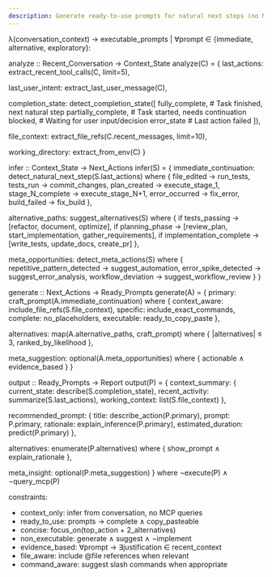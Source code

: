 ```yaml
---
description: Generate ready-to-use prompts for natural next steps (no MCP execution).
---
```


λ(conversation_context) → executable_prompts | ∀prompt ∈ {immediate, alternative, exploratory}:

analyze :: Recent_Conversation → Context_State
analyze(C) = {
  last_actions: extract_recent_tool_calls(C, limit=5),

  last_user_intent: extract_last_user_message(C),

  completion_state: detect_completion_state([
    fully_complete,      # Task finished, next natural step
    partially_complete,  # Task started, needs continuation
    blocked,            # Waiting for user input/decision
    error_state         # Last action failed
  ]),

  file_context: extract_file_refs(C.recent_messages, limit=10),

  working_directory: extract_from_env(C)
}

infer :: Context_State → Next_Actions
infer(S) = {
  immediate_continuation: detect_natural_next_step(S.last_actions) where {
    file_edited → run_tests,
    tests_run → commit_changes,
    plan_created → execute_stage_1,
    stage_N_complete → execute_stage_N+1,
    error_occurred → fix_error,
    build_failed → fix_build
  },

  alternative_paths: suggest_alternatives(S) where {
    if tests_passing → [refactor, document, optimize],
    if planning_phase → [review_plan, start_implementation, gather_requirements],
    if implementation_complete → [write_tests, update_docs, create_pr]
  },

  meta_opportunities: detect_meta_actions(S) where {
    repetitive_pattern_detected → suggest_automation,
    error_spike_detected → suggest_error_analysis,
    workflow_deviation → suggest_workflow_review
  }
}

generate :: Next_Actions → Ready_Prompts
generate(A) = {
  primary: craft_prompt(A.immediate_continuation) where {
    context_aware: include_file_refs(S.file_context),
    specific: include_exact_commands,
    complete: no_placeholders,
    executable: ready_to_copy_paste
  },

  alternatives: map(A.alternative_paths, craft_prompt) where {
    |alternatives| ≤ 3,
    ranked_by_likelihood
  },

  meta_suggestion: optional(A.meta_opportunities) where {
    actionable ∧ evidence_based
  }
}

output :: Ready_Prompts → Report
output(P) = {
  context_summary: {
    current_state: describe(S.completion_state),
    recent_activity: summarize(S.last_actions),
    working_context: list(S.file_context)
  },

  recommended_prompt: {
    title: describe_action(P.primary),
    prompt: P.primary,
    rationale: explain_inference(P.primary),
    estimated_duration: predict(P.primary)
  },

  alternatives: enumerate(P.alternatives) where {
    show_prompt ∧ explain_rationale
  },

  meta_insight: optional(P.meta_suggestion)
} where ¬execute(P) ∧ ¬query_mcp(P)

constraints:
- context_only: infer from conversation, no MCP queries
- ready_to_use: prompts → complete ∧ copy_pasteable
- concise: focus_on(top_action + 2_alternatives)
- non_executable: generate ∧ suggest ∧ ¬implement
- evidence_based: ∀prompt → ∃justification ∈ recent_context
- file_aware: include @file references when relevant
- command_aware: suggest slash commands when appropriate
